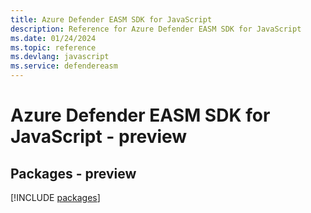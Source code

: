 ```yaml
---
title: Azure Defender EASM SDK for JavaScript
description: Reference for Azure Defender EASM SDK for JavaScript
ms.date: 01/24/2024
ms.topic: reference
ms.devlang: javascript
ms.service: defendereasm
---
```

# Azure Defender EASM SDK for JavaScript - preview
## Packages - preview
[!INCLUDE [packages](defender-easm-index.md)]